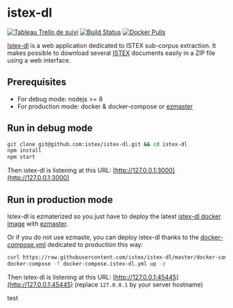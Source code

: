 # istex-dl

[![Tableau Trello de suivi](https://user-images.githubusercontent.com/328244/29981270-6381ed6c-8f4d-11e7-9b35-6f77b7df853f.png)](https://trello.com/b/DIEeZLDw/istex-dl-suivi-t%C3%A9l%C3%A9chargez-un-corpus-istex) [![Build Status](https://travis-ci.org/istex/istex-dl.svg?branch=master)](https://travis-ci.org/istex/istex-dl) [![Docker Pulls](https://img.shields.io/docker/pulls/istex/istex-dl.svg)](https://registry.hub.docker.com/u/istex/istex-dl/)

[Istex-dl](https://dl.istex.fr) is a web application dedicated to ISTEX
sub-corpus extraction. It makes possible to download several
[ISTEX](https://www.istex.fr) documents easily in a ZIP file using a web
interface.

## Prerequisites

- For debug mode: nodejs >= 8
- For production mode: docker & docker-compose or [ezmaster](https://github.com/inist-cnrs/ezmaster)

## Run in debug mode

```bash
git clone git@github.com:istex/istex-dl.git && cd istex-dl
npm install
npm start
```

Then istex-dl is listening at this URL: [http://127.0.0.1:3000](http://127.0.0.1:3000)

## Run in production mode

Istex-dl is ezmaterized so you just have to deploy the latest [istex-dl docker image](https://hub.docker.com/r/istex/istex-dl/builds/) with [ezmaster](https://github.com/Inist-CNRS/ezmaster).

Or if you do not use ezmaste,  you can deploy istex-dl thanks to the [docker-compose.yml](https://github.com/istex/istex-dl/blob/master/docker-compose.yml) dedicated to production this way:

```bash
curl https://raw.githubusercontent.com/istex/istex-dl/master/docker-compose.yml > docker-compose.istex-dl.yml
docker-compose -f docker-compose.istex-dl.yml up -d
```

Then istex-dl is listening at this URL: [http://127.0.0.1:45445](http://127.0.0.1:45445) (replace `127.0.0.1` by your server hostname)

test
